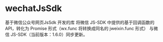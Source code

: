 # wechatJsSdk
基于微信公众号网页JsSdk 开发的库
将微信 JS-SDK 中提供的基于回调函数的 API，转化为 Promise 形式（wx.func 将转换成同名的 jweixin.func 形式）
与微信 JS-SDK（当前版本：1.6.0）同步更新。
